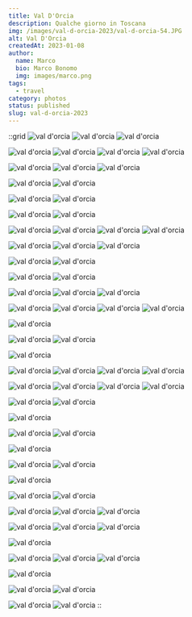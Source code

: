 ```yaml
---
title: Val D'Orcia
description: Qualche giorno in Toscana
img: /images/val-d-orcia-2023/val-d-orcia-54.JPG
alt: Val D'Orcia
createdAt: 2023-01-08
author:
  name: Marco
  bio: Marco Bonomo
  img: images/marco.png
tags:
  - travel
category: photos
status: published
slug: val-d-orcia-2023
---
```


::grid
![val d'orcia](/images/val-d-orcia-2023/val-d-orcia-01.JPG)
![val d'orcia](/images/val-d-orcia-2023/val-d-orcia-02.JPG)
![val d'orcia](/images/val-d-orcia-2023/val-d-orcia-03.JPG)

![val d'orcia](/images/val-d-orcia-2023/val-d-orcia-04.JPG)
![val d'orcia](/images/val-d-orcia-2023/val-d-orcia-05.JPG)
![val d'orcia](/images/val-d-orcia-2023/val-d-orcia-06.JPG)
![val d'orcia](/images/val-d-orcia-2023/val-d-orcia-07.JPG)

![val d'orcia](/images/val-d-orcia-2023/val-d-orcia-08.JPG)
![val d'orcia](/images/val-d-orcia-2023/val-d-orcia-09.JPG)
![val d'orcia](/images/val-d-orcia-2023/val-d-orcia-10.JPG)

![val d'orcia](/images/val-d-orcia-2023/val-d-orcia-11.JPG)
![val d'orcia](/images/val-d-orcia-2023/val-d-orcia-12.JPG)

![val d'orcia](/images/val-d-orcia-2023/val-d-orcia-13.JPG)
![val d'orcia](/images/val-d-orcia-2023/val-d-orcia-14.JPG)

![val d'orcia](/images/val-d-orcia-2023/val-d-orcia-15.JPG)
![val d'orcia](/images/val-d-orcia-2023/val-d-orcia-16.JPG)

![val d'orcia](/images/val-d-orcia-2023/val-d-orcia-17.JPG)
![val d'orcia](/images/val-d-orcia-2023/val-d-orcia-19.JPG)
![val d'orcia](/images/val-d-orcia-2023/val-d-orcia-20.JPG)
![val d'orcia](/images/val-d-orcia-2023/val-d-orcia-21.JPG)

![val d'orcia](/images/val-d-orcia-2023/val-d-orcia-22.JPG)
![val d'orcia](/images/val-d-orcia-2023/val-d-orcia-23.JPG)
![val d'orcia](/images/val-d-orcia-2023/val-d-orcia-24.JPG)

![val d'orcia](/images/val-d-orcia-2023/val-d-orcia-25.JPG)
![val d'orcia](/images/val-d-orcia-2023/val-d-orcia-26.JPG)

![val d'orcia](/images/val-d-orcia-2023/val-d-orcia-28.JPG)
![val d'orcia](/images/val-d-orcia-2023/val-d-orcia-29.JPG)

![val d'orcia](/images/val-d-orcia-2023/val-d-orcia-30.JPG)
![val d'orcia](/images/val-d-orcia-2023/val-d-orcia-31.JPG)
![val d'orcia](/images/val-d-orcia-2023/val-d-orcia-32.JPG)

![val d'orcia](/images/val-d-orcia-2023/val-d-orcia-33.JPG)
![val d'orcia](/images/val-d-orcia-2023/val-d-orcia-34.JPG)
![val d'orcia](/images/val-d-orcia-2023/val-d-orcia-35.JPG)
![val d'orcia](/images/val-d-orcia-2023/val-d-orcia-36.JPG)

![val d'orcia](/images/val-d-orcia-2023/val-d-orcia-37.JPG)

![val d'orcia](/images/val-d-orcia-2023/val-d-orcia-38.JPG)
![val d'orcia](/images/val-d-orcia-2023/val-d-orcia-39.JPG)

![val d'orcia](/images/val-d-orcia-2023/val-d-orcia-41.JPG)

![val d'orcia](/images/val-d-orcia-2023/val-d-orcia-42.JPG)
![val d'orcia](/images/val-d-orcia-2023/val-d-orcia-43.JPG)
![val d'orcia](/images/val-d-orcia-2023/val-d-orcia-44.JPG)
![val d'orcia](/images/val-d-orcia-2023/val-d-orcia-45.JPG)

![val d'orcia](/images/val-d-orcia-2023/val-d-orcia-46.JPG)
![val d'orcia](/images/val-d-orcia-2023/val-d-orcia-47.JPG)
![val d'orcia](/images/val-d-orcia-2023/val-d-orcia-48.JPG)
![val d'orcia](/images/val-d-orcia-2023/val-d-orcia-49.JPG)

![val d'orcia](/images/val-d-orcia-2023/val-d-orcia-50.JPG)
![val d'orcia](/images/val-d-orcia-2023/val-d-orcia-51.JPG)

![val d'orcia](/images/val-d-orcia-2023/val-d-orcia-54.JPG)

![val d'orcia](/images/val-d-orcia-2023/val-d-orcia-52.JPG)
![val d'orcia](/images/val-d-orcia-2023/val-d-orcia-53.JPG)


![val d'orcia](/images/val-d-orcia-2023/val-d-orcia-56.JPG)

![val d'orcia](/images/val-d-orcia-2023/val-d-orcia-59.JPG)
![val d'orcia](/images/val-d-orcia-2023/val-d-orcia-60.JPG)

![val d'orcia](/images/val-d-orcia-2023/val-d-orcia-57.JPG)

![val d'orcia](/images/val-d-orcia-2023/val-d-orcia-58.JPG)
![val d'orcia](/images/val-d-orcia-2023/val-d-orcia-61.JPG)

![val d'orcia](/images/val-d-orcia-2023/val-d-orcia-63.JPG)
![val d'orcia](/images/val-d-orcia-2023/val-d-orcia-62.JPG)
![val d'orcia](/images/val-d-orcia-2023/val-d-orcia-64.JPG)

![val d'orcia](/images/val-d-orcia-2023/val-d-orcia-65.JPG)
![val d'orcia](/images/val-d-orcia-2023/val-d-orcia-66.JPG)
![val d'orcia](/images/val-d-orcia-2023/val-d-orcia-67.JPG)

![val d'orcia](/images/val-d-orcia-2023/val-d-orcia-68.JPG)

![val d'orcia](/images/val-d-orcia-2023/val-d-orcia-69.JPG)
![val d'orcia](/images/val-d-orcia-2023/val-d-orcia-70.JPG)
![val d'orcia](/images/val-d-orcia-2023/val-d-orcia-71.JPG)

![val d'orcia](/images/val-d-orcia-2023/val-d-orcia-72.JPG)

![val d'orcia](/images/val-d-orcia-2023/val-d-orcia-73.JPG)
![val d'orcia](/images/val-d-orcia-2023/val-d-orcia-74.JPG)

![val d'orcia](/images/val-d-orcia-2023/val-d-orcia-75.JPG)
![val d'orcia](/images/val-d-orcia-2023/val-d-orcia-76.JPG)
::

<recipe name="Provia Custom" :values='{
    "name":"Provia Custom", 
    "SourceFile": "DSCF3834.JPG",
    "FilmMode": "Classic Chrome",
    "DynamicRangeSetting": "Auto",  
    "GrainEffect": "Weak",
    "WhiteBalance": "Auto",
    "WhiteBalanceFineTune": "Red +40, Blue -80",
    "HighlightTone": "-1 (medium soft)",
    "ShadowTone": "-1 (medium soft)",
    "Saturation": "+2 (high)",
    "Sharpness": "Soft",
    "NoiseReduction": "-4 (weakest)"}' 
/>
